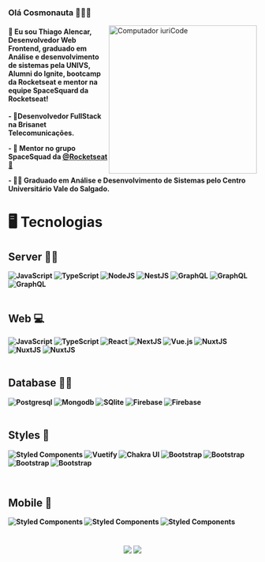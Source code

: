 ### Olá Cosmonauta 👨‍🚀🚀 

<img src="https://raw.githubusercontent.com/MicaelliMedeiros/micaellimedeiros/master/image/computer-illustration.png" width="300px" align="right" alt="Computador iuriCode">

<h4 align="left">
  🚀 Eu sou Thiago Alencar, Desenvolvedor Web Frontend, graduado em Análise e desenvolvimento de sistemas pela UNIVS, Alumni do Ignite, bootcamp da Rocketseat e mentor na equipe SpaceSquard da Rocketseat!
</h4>


<p align="left">
 <strong>
  - 🔭Desenvolvedor FullStack na Brisanet Telecomunicações.
</p>

<p align="left">
 <strong>
- 🚀 Mentor no grupo SpaceSquad da <a href="https://rocketseat.com.br/sobre">@Rocketseat 🚀</a>
</p>
<p align="left">
 <strong>
-  🧑‍💻 Graduado em Análise e Desenvolvimento de Sistemas pelo Centro Universitário Vale do Salgado.
</p>
<h1>
🖥 Tecnologias
</h1>
<p align="justify">
<div>
  <h2>
    Server 👨‍🏭 
  </h2>
   <img alt="JavaScript" src="https://img.shields.io/badge/javascript%20-%23323330.svg?&style=for-the-badge&logo=javascript&logoColor=%23F7DF1E"/>
  <img alt="TypeScript" src="https://img.shields.io/badge/typescript%20-%23007ACC.svg?&style=for-the-badge&logo=typescript&logoColor=white"/>
  <img alt="NodeJS" src="https://img.shields.io/badge/node.js%20-%2343853D.svg?&style=for-the-badge&logo=node.js&logoColor=white"/>
  <img alt="NestJS" src="https://img.shields.io/badge/nestjs%20-%23E0234E.svg?&style=for-the-badge&logo=nestjs&logoColor=white" />
  <img alt="GraphQL" src="https://img.shields.io/badge/graphql%20-E10098.svg?&style=for-the-badge&logo=graphql&logoColor=white"/>
  <img alt="GraphQL" src="https://img.shields.io/badge/Express.js-000000?style=for-the-badge&logo=express&logoColor=white"/>
  <img alt="GraphQL" src="https://img.shields.io/badge/Jest-C21325?style=for-the-badge&logo=jest&logoColor=white"/>
</div>

<br />
<div>
  
  <h2> Web 💻 </h2>
  <img alt="JavaScript" src="https://img.shields.io/badge/javascript%20-%23323330.svg?&style=for-the-badge&logo=javascript&logoColor=%23F7DF1E"/>
  <img alt="TypeScript" src="https://img.shields.io/badge/typescript%20-%23007ACC.svg?&style=for-the-badge&logo=typescript&logoColor=white"/>

  <img alt="React" src="https://img.shields.io/badge/react%20-%2320232a.svg?&style=for-the-badge&logo=react&logoColor=%2361DAFB"/>
  <img alt="NextJS" src="https://img.shields.io/badge/nextjs%20-%23000000.svg?&style=for-the-badge&logo=next.js&logoColor=white"/>
  <img alt="Vue.js" src="https://img.shields.io/badge/vuejs%20-%2335495e.svg?&style=for-the-badge&logo=vue.js&logoColor=%234FC08D"/>
  <img alt="NuxtJS" src="https://img.shields.io/badge/NuxtJS-2F495E.svg?&style=for-the-badge&logo=nuxt.js&logoColor=white"/>
  <img alt="NuxtJS" src="https://img.shields.io/badge/Gatsby-663399?style=for-the-badge&logo=gatsby&logoColor=white"/>
  <img alt="NuxtJS" src="https://img.shields.io/badge/Redux-593D88?style=for-the-badge&logo=redux&logoColor=white"/>

  <br />
  <br />

  <h2> Database 👨‍⚖️ </h2>

  <img alt="Postgresql" src="https://img.shields.io/badge/postgresql%20-blue.svg?&style=for-the-badge&logo=postgresql&logoColor=white"/>
  <img alt="Mongodb" src="https://img.shields.io/badge/mongodb%20-green.svg?&style=for-the-badge&logo=mongodb&logoColor=white"/>
  <img alt="SQlite" src="https://img.shields.io/badge/sqlite%20-blue.svg?&style=for-the-badge&logo=sqlite&logoColor=white"/>
  <img alt="Firebase" src="https://img.shields.io/badge/firebase-1973E8.svg?&style=for-the-badge&logo=firebase&logoColor=white"/>
  <img alt="Firebase" src="https://img.shields.io/badge/redis-%23DD0031.svg?&style=for-the-badge&logo=redis&logoColor=white"/>
  <br />
  <br />
</div>

<div>
  <h2> Styles 💄 </h2>

  <img alt="Styled Components" src="https://img.shields.io/badge/styled--components-DB7093?style=for-the-badge&logo=styled-components&logoColor=white"/>
  <img alt="Vuetify" src="https://img.shields.io/badge/vuetify-1867C0.svg?&style=for-the-badge&logo=vuetify&logoColor=white"/>
  <img alt="Chakra UI" src="https://img.shields.io/badge/chakra%20ui-5AC9C8.svg?&style=for-the-badge&logo=chakra-ui&logoColor=white"/>
  <img alt="Bootstrap" src="https://img.shields.io/badge/bootstrap-7953B3.svg?&style=for-the-badge&logo=bootstrap&logoColor=white"/>
  <img alt="Bootstrap" src="https://img.shields.io/badge/Tailwind_CSS-38B2AC?style=for-the-badge&logo=tailwind-css&logoColor=white"/>
  <img alt="Bootstrap" src="https://img.shields.io/badge/Material--UI-0081CB?style=for-the-badge&logo=material-ui&logoColor=white"/>
  <img alt="Bootstrap" src="https://img.shields.io/badge/Sass-CC6699?style=for-the-badge&logo=sass&logoColor=white"/>
  </p>

</div>
<br/>
<div>
  <h2> Mobile 📱  </h2>

  <img alt="Styled Components" src="https://img.shields.io/badge/Flutter-02569B?style=for-the-badge&logo=flutter&logoColor=white"/>
 <img alt="Styled Components" src="https://img.shields.io/badge/React_Native-20232A?style=for-the-badge&logo=react&logoColor=61DAFB"/>
 <img alt="Styled Components" src="https://img.shields.io/badge/Ionic-3880FF?style=for-the-badge&logo=ionic&logoColor=white"/>
  </p>

</div>
<h1>
</h1>
</p>

<p align="center">
  <a href="https://www.youtube.com/channel/UCAp3AhI-ZgABm6haaX0OlEA" alt="Youtube">
  <img src="https://img.shields.io/badge/YouTube-FF0000?style=for-the-badge&logo=youtube&logoColor=white"/></a>
  
  <a href="https://www.linkedin.com/in/thiagoalencardev/" alt="Linkedin">
  <img src="https://img.shields.io/badge/-Linkedin-0e76a8?style=for-the-badge&logo=Linkedin&logoColor=white&link=https://www.linkedin.com/in/thiagoalencardev/" /></a>
</p>
